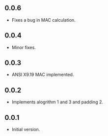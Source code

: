 ## 0.0.6

- Fixes a bug in MAC calculation.

## 0.0.4

- Minor fixes.

## 0.0.3

- ANSI X9.19 MAC implemented.

## 0.0.2

- Implements alogrithm 1 and 3 and padding 2.
## 0.0.1

- Initial version.